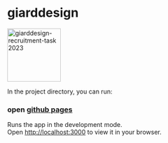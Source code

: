 # giarddesign

<img width="122" alt="giarddesign-recruitment-task 2023" src="https://github.com/ayfan1/giarddesign-recruitment-task/assets/117119115/4a71d328-22ec-4a8c-99cf-e470425eec2c">


In the project directory, you can run:

### open [github pages](https://ayfan1.github.io/giarddesign-recruitment-task/)

Runs the app in the development mode.\
Open [http://localhost:3000](http://localhost:3000) to view it in your browser.
